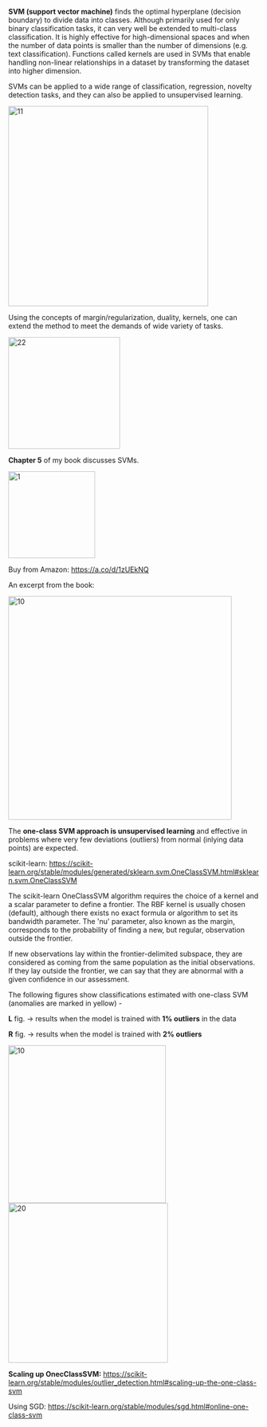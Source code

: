 
**SVM (support vector machine)** finds the optimal hyperplane (decision boundary) to divide data into classes. Although primarily used for only binary classification tasks, it can very well be extended to multi-class classification. It is highly effective for high-dimensional spaces and when the number of data points is smaller than the number of dimensions (e.g. text classification).
Functions called kernels are used in SVMs that enable handling non-linear relationships in a dataset by transforming the dataset into higher dimension. 

SVMs can be applied to a wide range of classification, regression, novelty detection tasks, and they can also be applied to unsupervised learning. 

<img width="401" alt="11" src="https://github.com/user-attachments/assets/da28cd61-cccb-481e-9953-0ca737d858ab" />

Using the concepts of margin/regularization, duality, kernels, one can extend the method to meet the demands of wide variety of tasks. 

<img width="224" alt="22" src="https://github.com/user-attachments/assets/df8695ce-e047-479e-9dfe-687346fcab0e" />


**Chapter 5** of my book discusses SVMs.


<img width="174" alt="1" src="https://github.com/user-attachments/assets/a2874186-1b73-4330-8b13-761b0012e63a">

Buy from Amazon: https://a.co/d/1zUEkNQ

An excerpt from the book:

<img width="448" alt="10" src="https://github.com/user-attachments/assets/8599c5b8-e371-4888-86c2-3bbb3872988e">

The **one-class SVM approach is unsupervised learning** and effective in problems where very few deviations (outliers) from normal (inlying data points) are expected. 

scikit-learn: https://scikit-learn.org/stable/modules/generated/sklearn.svm.OneClassSVM.html#sklearn.svm.OneClassSVM


The scikit-learn OneClassSVM algorithm requires the choice of a kernel and a scalar parameter to define a frontier. The RBF kernel is usually chosen (default), although there exists no exact formula or algorithm to set its bandwidth parameter. The 'nu' parameter, also known as the margin, corresponds to the probability of finding a new, but regular, observation outside the frontier.

If new observations lay within the frontier-delimited subspace, they are considered as coming from the same population as the initial observations. If they lay outside the frontier, we can say that they are abnormal with a given confidence in our assessment.

The following figures show classifications estimated with one-class SVM (anomalies are marked in yellow) - 

  **L** fig. -> results when the model is trained with **1% outliers** in the data 
  
  **R** fig. -> results when the model is trained with **2% outliers**

<img width="316" alt="10" src="https://github.com/user-attachments/assets/67396369-ae48-413c-9b37-d51ee4cd97d2">    
<img width="320" alt="20" src="https://github.com/user-attachments/assets/459c243a-7cb8-4edd-9bb5-ed0b3afbb347">

**Scaling up OnecClassSVM:** https://scikit-learn.org/stable/modules/outlier_detection.html#scaling-up-the-one-class-svm

Using SGD: https://scikit-learn.org/stable/modules/sgd.html#online-one-class-svm


